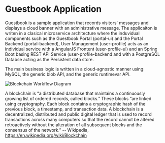 # Guestbook Application

Guestbook is a sample application that records visitors' messages and displays a cloud banner with an administrative message. The applicaiton is writen in a clasical microservice architecture where the induvidual components such as the Guestbook Portal (portal-ui) and the Portal Backend (portal-backend), User Management (user-profile) acts as an individual service with a AngularJS Frontent (user-profile-ui) and an Spring Boot basing REST API Service (user-profile-backend and with a PostgreSQL Databse acting as the Persistent data store. 

The main business logic is written in a cloud-agnostic manner using MySQL, the generic blob API, and the generic runtimevar API.

![Blockchain Workflow Diagram](https://upload.wikimedia.org/wikipedia/commons/3/3a/Blockchain_workflow.png)

A blockchain is “a distributed database that maintains a continuously growing list of ordered records, called blocks.” These blocks “are linked using cryptography. Each block contains a cryptographic hash of the previous block, a timestamp, and transaction data. A blockchain is a decentralized, distributed and public digital ledger that is used to record transactions across many computers so that the record cannot be altered retroactively without the alteration of all subsequent blocks and the consensus of the network.” -- Wikipedia, https://en.wikipedia.org/wiki/Blockchain

